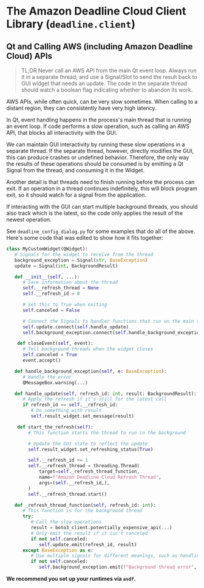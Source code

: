 # The Amazon Deadline Cloud Client Library (`deadline.client`)

## Qt and Calling AWS (including Amazon Deadline Cloud) APIs

> TL;DR Never call an AWS API from the main Qt event loop. Always run it in a separate thread,
> and use a Signal/Slot to send the result back to GUI widget that needs an update. The code
> in the separate thread should watch a boolean flag indicating whether to abandon its work.

AWS APIs, while often quick, can be very slow sometimes. When calling to a distant region,
they can consistently have very high latency.

In Qt, event handling happens in the process's main thread that is running an event
loop. If code performs a slow operation, such as calling an AWS API, that blocks all
interactivity with the GUI.

We can maintain GUI interactivity by running these slow operations in a separate thread.
If the separate thread, however, directly modifies the GUI, this can produce crashes or
undefined behavior. Therefore, the only way the results of these operations should be consumed
is by emitting a Qt Signal from the thread, and consuming it in the Widget.

Another detail is that threads need to finish running before the process can exit. If an
operation in a thread continues indefinitely, this will block program exit, so it should watch
for a signal from the application.

If interacting with the GUI can start multiple background threads, you should also track which
is the latest, so the code only applies the result of the newest operation.

See `deadline_config_dialog.py` for some examples that do all of the above. Here's some
code that was edited to show how it fits together:

```python
class MyCustomWidget(QWidget):
   # Signals for the widget to receive from the thread
   background_exception = Signal(str, BaseException)
   update = Signal(int, BackgroundResult)

   def __init__(self, ...):
      # Save information about the thread
      self.__refresh_thread = None
      self.__refresh_id = 0

      # Set this to True when exiting
      self.canceled = False

      # Connect the Signals to handler functions that run on the main thread
      self.update.connect(self.handle_update)
      self.background_exception.connect(self.handle_background_exception)

    def closeEvent(self, event):
      # Tell background threads when the widget closes
      self.canceled = True
      event.accept()

   def handle_background_exception(self, e: BaseException):
      # Handle the error
      QMessageBox.warning(...)

   def handle_update(self, refresh_id: int, result: BackgroundResult):
      # Apply the refresh if it's still for the latest call
      if refresh_id == self.__refresh_id:
         # Do something with result
         self.result_widget.set_message(result)

    def start_the_refresh(self):
        # This function starts the thread to run in the background

        # Update the GUI state to reflect the update
        self.result_widget.set_refreshing_status(True)

        self.__refresh_id += 1
        self.__refresh_thread = threading.Thread(
            target=self._refresh_thread_function,
            name=f"Amazon Deadline Cloud Refresh Thread",
            args=(self.__refresh_id,),
        )
        self.__refresh_thread.start()

   def _refresh_thread_function(self, refresh_id: int):
      # This function is for the background thread
      try:
         # Call the slow operations
         result = boto3_client.potentially_expensive_api(...)
         # Only emit the result if it isn't canceled
         if not self.canceled:
            self.update.emit(refresh_id, result)
      except BaseException as e:
         # Use multiple signals for different meanings, such as handling errors.
         if not self.canceled:
            self.background_exception.emit(f"Background thread error", e)

```

**We recommend you set up your runtimes via `asdf`.**
